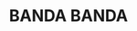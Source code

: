 ---
lastmod: '2025-04-06T06:05:20+00:00'
latitude: -31.19475731
layout: suburb
longitude: 152.4528856
postcode: '2446'
state: NSW
title: BANDA BANDA
url: /nsw/banda-banda/
---